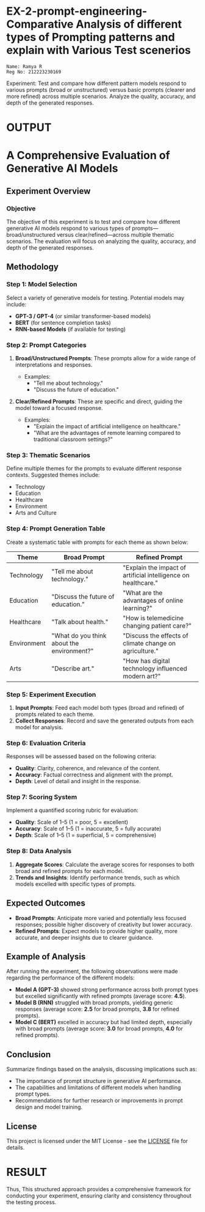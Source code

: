 # EX-2-prompt-engineering-Comparative Analysis of different types of Prompting patterns and explain with Various Test scenerios
```
Name: Ramya R
Reg No: 212223230169
```
Experiment:
Test and compare how different pattern models respond to various prompts (broad or unstructured) versus basic prompts (clearer and more refined) across multiple scenarios. 
     Analyze the quality, accuracy, and depth of the generated responses.

# OUTPUT
# A Comprehensive Evaluation of Generative AI Models  

## Experiment Overview  

### Objective  
The objective of this experiment is to test and compare how different generative AI models respond to various types of prompts—broad/unstructured versus clear/refined—across multiple thematic scenarios. The evaluation will focus on analyzing the quality, accuracy, and depth of the generated responses.  

## Methodology  

### Step 1: Model Selection  
Select a variety of generative models for testing. Potential models may include:  
- **GPT-3 / GPT-4** (or similar transformer-based models)  
- **BERT** (for sentence completion tasks)  
- **RNN-based Models** (if available for testing)  

### Step 2: Prompt Categories  
1. **Broad/Unstructured Prompts**: These prompts allow for a wide range of interpretations and responses.  
   - Examples:  
     - "Tell me about technology."  
     - "Discuss the future of education."  
  
2. **Clear/Refined Prompts**: These are specific and direct, guiding the model toward a focused response.  
   - Examples:  
     - "Explain the impact of artificial intelligence on healthcare."  
     - "What are the advantages of remote learning compared to traditional classroom settings?"  

### Step 3: Thematic Scenarios  
Define multiple themes for the prompts to evaluate different response contexts. Suggested themes include:  
- Technology  
- Education  
- Healthcare  
- Environment  
- Arts and Culture  

### Step 4: Prompt Generation Table  
Create a systematic table with prompts for each theme as shown below:  

| Theme       | Broad Prompt                         | Refined Prompt                                    |  
|-------------|--------------------------------------|--------------------------------------------------|  
| Technology  | "Tell me about technology."          | "Explain the impact of artificial intelligence on healthcare." |  
| Education   | "Discuss the future of education."   | "What are the advantages of online learning?"    |  
| Healthcare  | "Talk about health."                 | "How is telemedicine changing patient care?"     |  
| Environment | "What do you think about the environment?" | "Discuss the effects of climate change on agriculture." |  
| Arts        | "Describe art."                      | "How has digital technology influenced modern art?" |  

### Step 5: Experiment Execution  
1. **Input Prompts**: Feed each model both types (broad and refined) of prompts related to each theme.  
2. **Collect Responses**: Record and save the generated outputs from each model for analysis.  

### Step 6: Evaluation Criteria   
Responses will be assessed based on the following criteria:  
- **Quality**: Clarity, coherence, and relevance of the content.  
- **Accuracy**: Factual correctness and alignment with the prompt.  
- **Depth**: Level of detail and insight in the response.  

### Step 7: Scoring System  
Implement a quantified scoring rubric for evaluation:  
- **Quality**: Scale of 1–5 (1 = poor, 5 = excellent)  
- **Accuracy**: Scale of 1–5 (1 = inaccurate, 5 = fully accurate)  
- **Depth**: Scale of 1–5 (1 = superficial, 5 = comprehensive)  

### Step 8: Data Analysis  
1. **Aggregate Scores**: Calculate the average scores for responses to both broad and refined prompts for each model.  
2. **Trends and Insights**: Identify performance trends, such as which models excelled with specific types of prompts.  

## Expected Outcomes  
- **Broad Prompts**: Anticipate more varied and potentially less focused responses; possible higher discovery of creativity but lower accuracy.  
- **Refined Prompts**: Expect models to provide higher quality, more accurate, and deeper insights due to clearer guidance.  

## Example of Analysis  

After running the experiment, the following observations were made regarding the performance of the different models:  
- **Model A (GPT-3)** showed strong performance across both prompt types but excelled significantly with refined prompts (average score: **4.5**).    
- **Model B (RNN)** struggled with broad prompts, yielding generic responses (average score: **2.5** for broad prompts, **3.8** for refined prompts).  
- **Model C (BERT)** excelled in accuracy but had limited depth, especially with broad prompts (average score: **3.0** for broad prompts, **4.0** for refined prompts).  

## Conclusion  
Summarize findings based on the analysis, discussing implications such as:  
- The importance of prompt structure in generative AI performance.  
- The capabilities and limitations of different models when handling prompt types.  
- Recommendations for further research or improvements in prompt design and model training.  

## License  
This project is licensed under the MIT License - see the [LICENSE](LICENSE) file for details.  
# RESULT
Thus, This structured approach provides a comprehensive framework for conducting your experiment, ensuring clarity and consistency throughout the testing process.
